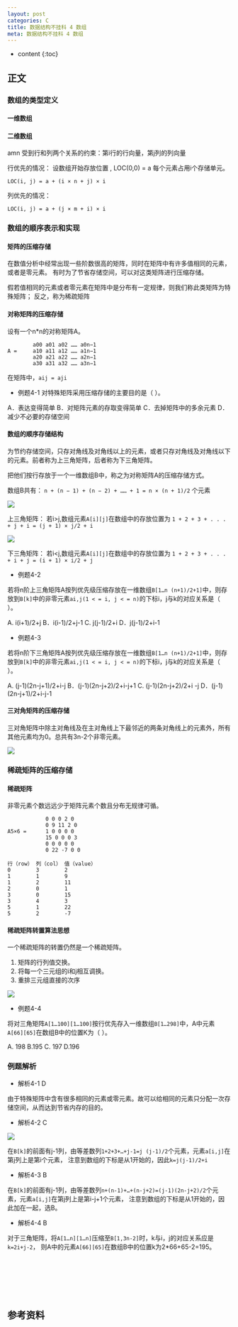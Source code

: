 ```yaml
---
layout: post
categories: C
title: 数据结构不挂科 4 数组
meta: 数据结构不挂科 4 数组
---
```

* content
{:toc}

## 正文

### 数组的类型定义

#### 一维数组

#### 二维数组

amn 受到⾏和列两个关系的约束：第i⾏的⾏向量，第j列的列向量

⾏优先的情况：
设数组开始存放位置 , LOC(0,0) = a 每个元素占⽤i个存储单元。
```
LOC(i, j) = a + (i × n + j) × i
```

列优先的情况：
```
LOC(i, j) = a + (j × m + i) × i
```


### 数组的顺序表示和实现

#### 矩阵的压缩存储

在数值分析中经常出现⼀些阶数很⾼的矩阵，同时在矩阵中有许多值相同的元素，或者是零元素。
有时为了节省存储空间，可以对这类矩阵进⾏压缩存储。

假若值相同的元素或者零元素在矩阵中是分布有⼀定规律，则我们称此类矩阵为特殊矩阵；
反之，称为稀疏矩阵

#### 对称矩阵的压缩存储

设有⼀个n*n的对称矩阵A。

```
        a00 a01 a02 …… a0n−1
A =     a10 a11 a12 …… a1n−1
        a20 a21 a22 …… a2n−1
        a30 a31 a32 …… a3n−1
```

在矩阵中，`aij = aji`

* 例题4-1   对特殊矩阵采⽤压缩存储的主要⽬的是（ ）。

A．表达变得简单   B．对矩阵元素的存取变得简单   C．去掉矩阵中的多余元素   D．减少不必要的存储空间

#### 数组的顺序存储结构

为节约存储空间，只存对⻆线及对⻆线以上的元素，或者只存对⻆线及对⻆线以下的元素。前者称为上三⻆矩阵，后者称为下三⻆矩阵。

把他们按⾏存放于⼀个⼀维数组B中，称之为对称矩阵A的压缩存储⽅式。

数组B共有： `n + (n − 1) + (n − 2) + …… + 1 = n × (n + 1)/2` 个元素

![]({{site.baseurl}}/images/20210719/20210719102904.png)

上三⻆矩阵： 若i>j,数组元素`A[i][j]`在数组中的存放位置为
`1 + 2 + 3 + . . . + j + i = (j + 1) × j/2 + i`

![]({{site.baseurl}}/images/20210719/20210719102916.png)

下三⻆矩阵： 若i<j,数组元素`A[i][j]`在数组中的存放位置为
`1 + 2 + 3 + . . . + i + j = (i + 1) × i/2 + j`

* 例题4-2

若将n阶上三⻆矩阵A按列优先级压缩存放在⼀维数组`B[1…n (n+1)/2+1]`中，则存放到`B[k]`中的⾮零元素`ai,j(1 < = i, j < = n)`的下标i，j与k的对应关系是（ ）。

A. i(i+1)/2+j   B．i(i-1)/2+j-1   C. j(j-1)/2+i   D．j(j-1)/2+i-1

* 例题4-3

若将n阶下三⻆矩阵A按列优先级压缩存放在⼀维数组`B[1…n (n+1)/2+1]`中，则存放到`B[k]`中的⾮零元素`ai,j(1 < = i, j < = n)`的下标i，j与k的对应关系是（ ）。

A. (j-1)(2n-j+1)/2+i-j   B．(j-1)(2n-j+2)/2+i-j+1   C. (j-1)(2n-j+2)/2+i -j   D．(j-1)(2n-j+1)/2+i-j-1

#### 三对角矩阵的压缩存储

三对⻆矩阵中除主对⻆线及在主对⻆线上下最邻近的两条对⻆线上的元素外，所有其他元素均为0。总共有3n-2个⾮零元素。

![]({{site.baseurl}}/images/20210719/20210719104632.png)

### 稀疏矩阵的压缩存储

#### 稀疏矩阵

⾮零元素个数远远少于矩阵元素个数且分布⽆规律可循。

```
            0 0 0 2 0
            0 9 11 2 0
A5×6 =      1 0 0 0 0
            15 0 0 0 3
            0 0 0 0 0
            0 22 -7 0 0
```

```
⾏（row） 列（col） 值（value） 
0        3        2
1        1        9
1        2        11
2        0        1
3        0        15
3        4        3
5        1        22
5        2        -7
```

#### 稀疏矩阵转置算法思想

⼀个稀疏矩阵的转置仍然是⼀个稀疏矩阵。
1. 矩阵的⾏列值交换。
2. 将每⼀个三元组的i和j相互调换。
3. 重排三元组直接的次序

![]({{site.baseurl}}/images/20210719/20210719104924.png)

* 例题4-4

将对三⻆矩阵`A[1…100][1…100]`按⾏优先存⼊⼀维数组`B[1…298]`中，A中元素`A[66][65]`在数组B中的位置K为（ ）。

A. 198   B.195   C. 197   D.196

### 例题解析

* 解析4-1  D

由于特殊矩阵中含有很多相同的元素或零元素。故可以给相同的元素只分配⼀次存储空间，从⽽达到节省内存的⽬的。

* 解析4-2  C

![]({{site.baseurl}}/images/20210719/20210719103228.png)

在`B[k]`的前⾯有j-1列，由等差数列`1+2+3+…+j-1=j (j-1)/2`个元素，元素`a[i,j]`在第j列上是第i个元素，
注意到数组的下标是从1开始的，因此`k=j(j-1)/2+i`

* 解析4-3  B

在`B[k]`的前⾯有j-1列，由等差数列`n+(n-1)+…+(n-j+2)=(j-1)(2n-j+2)/2`个元素，元素`a[i,j]`在第j列上是第i-j+1个元素，
注意到数组的下标是从1开始的，因此加在⼀起，选B。

* 解析4-4 B

对于三⻆矩阵，将`A[1…n][1…n]`压缩⾄`B[1,3n-2]`时，k与i，j的对应关系应是`k=2i+j-2`，
则A中的元素`A[66][65]`在数组B中的位置k为2*66+65-2=195。

<br/><br/><br/><br/><br/>
## 参考资料


